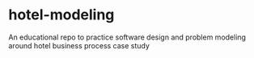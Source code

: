 # hotel-modeling
An educational repo to practice software design and problem modeling around hotel business process case study
